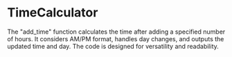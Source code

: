 # TimeCalculator
The "add_time" function calculates the time after adding a specified number of hours. It considers AM/PM format, handles day changes, and outputs the updated time and day. The code is designed for versatility and readability.
